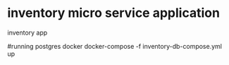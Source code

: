 # inventory micro service application
inventory app

#running postgres docker
docker-compose -f inventory-db-compose.yml up
